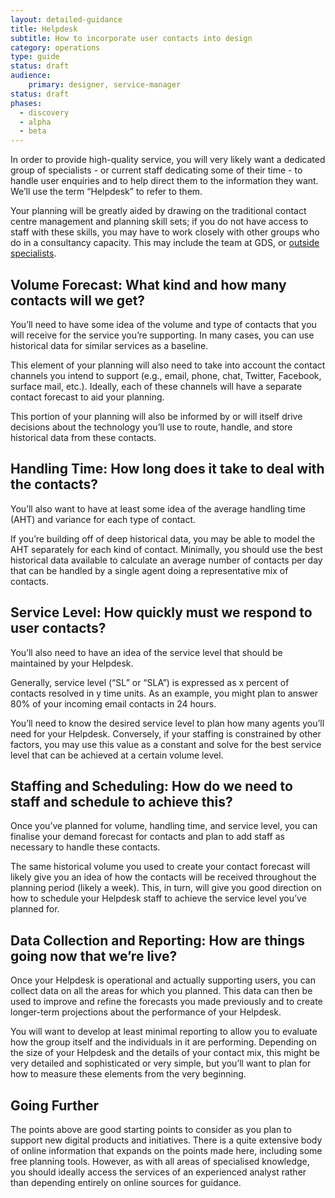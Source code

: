 ```yaml
---
layout: detailed-guidance
title: Helpdesk
subtitle: How to incorporate user contacts into design
category: operations
type: guide
status: draft
audience: 
    primary: designer, service-manager 
status: draft
phases:
  - discovery
  - alpha
  - beta
---
```


In order to provide high-quality service, you will very likely want a dedicated group of specialists - or current staff dedicating some of their time - to handle user enquiries and to help direct them to the information they want. We’ll use the term “Helpdesk” to refer to them.

Your planning will be greatly aided by drawing on the traditional contact centre management and planning skill sets; if you do not have access to staff with these skills, you may have to work closely with other groups who do in a consultancy capacity. This may include the team at GDS, or [outside specialists](/service-manual/the-team/working-with-specialists.html).

## Volume Forecast: What kind and how many contacts will we get?

You’ll need to have some idea of the volume and type of contacts that you will receive for the service you’re supporting. In many cases, you can use historical data for similar services as a baseline. 

This element of your planning will also need to take into account the contact channels you intend to support (e.g., email, phone, chat, Twitter, Facebook, surface mail, etc.). Ideally, each of these channels will have a separate contact forecast to aid your planning. 

This portion of your planning will also be informed by or will itself drive decisions about the technology you’ll use to route, handle, and store historical data from these contacts.

## Handling Time: How long does it take to deal with the contacts?

You’ll also want to have at least some idea of the average handling time (AHT) and variance for each type of contact. 

If you’re building off of deep historical data, you may be able to model the AHT separately for each kind of contact. Minimally, you should use the best historical data available to calculate an average number of contacts per day that can be handled by a single agent doing a representative mix of contacts.

## Service Level: How quickly must we respond to user contacts?

You’ll also need to have an idea of the service level that should be maintained by your Helpdesk.  

Generally, service level (“SL” or “SLA”) is expressed as x percent of contacts resolved in y time units. As an example, you might plan to answer 80% of your incoming email contacts in 24 hours.  

You’ll need to know the desired service level to plan how many agents you’ll need for your Helpdesk.  Conversely, if your staffing is constrained by other factors, you may use this value as a constant and solve for the best service level that can be achieved at a certain volume level.

## Staffing and Scheduling: How do we need to staff and schedule to achieve this?

Once you’ve planned for volume, handling time, and service level, you can finalise your demand forecast for contacts and plan to add staff as necessary to handle these contacts. 

The same historical volume you used to create your contact forecast will likely give you an idea of how the contacts will be received throughout the planning period (likely a week). This, in turn, will give you good direction on how to schedule your Helpdesk staff to achieve the service level you’ve planned for.

## Data Collection and Reporting: How are things going now that we’re live?

Once your Helpdesk is operational and actually supporting users, you can collect data on all the areas for which you planned. This data can then be used to improve and refine the forecasts you made previously and to create longer-term projections about the performance of your Helpdesk.  

You will want to develop at least minimal reporting to allow you to evaluate how the group itself and the individuals in it are performing. Depending on the size of your Helpdesk and the details of your contact mix, this might be very detailed and sophisticated or very simple, but you’ll want to plan for how to measure these elements from the very beginning. 

## Going Further

The points above are good starting points to consider as you plan to support new digital products and initiatives. There is a quite extensive body of online information that expands on the points made here, including some free planning tools. However, as with all areas of specialised knowledge, you should ideally access the services of an experienced analyst rather than depending entirely on online sources for guidance.
